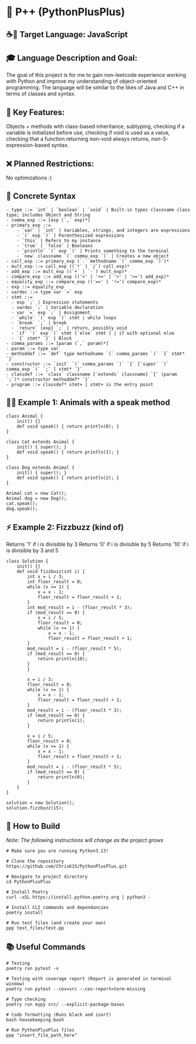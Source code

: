 # 🐍 P++ (PythonPlusPlus)

## ☕📜 Target Language: JavaScript

## 🎓 Language Description and Goal:

The goal of this project is for me to gain non-leetcode experience working with Python and improve my understanding of object-oriented programming. The language will be similar to the likes of Java and C++ in terms of classes and syntax.

## 🚀 Key Features:

Objects + methods with class-based inheritance, subtyping, checking if a variable is initialized before use, checking if void is used as a value, checking that a function returning non-void always returns, non-S-expression-based syntax.

## ❌ Planned Restrictions:

No optimizations :(

## 📝 Concrete Syntax

```
- type ::= `int` | `boolean` | `void` | Built-in types classname class type; includes Object and String 
- comma_exp ::= [exp (`,` exp)*]
- primary_exp ::= 
    - `var` | `int` | Variables, strings, and integers are expressions
    - `(` exp `)` | Parenthesized expressions
    - `this` | Refers to my instance
    - `true` | `false` | Booleans
    - `println` `(` exp `)` | Prints something to the terminal
    - `new` classname `(` comma_exp `)` | Creates a new object
- call_exp ::= primary_exp (`.` methodname `(` comma_exp `)`)*
- mult_exp ::= call_exp ((`*` | `/`) call_exp)*
- add_exp ::= mult_exp ((`+` | `-`) mult_exp)*
- compare_exp ::= add_exp (('<' | '<=' | '>' | '>=') add_exp)*
- equality_exp ::= compare_exp (('==' | '!=') compare_exp)*
- exp ::= equality_exp
- vardec ::= type var `=` exp
- stmt ::= 
  - exp `;` | Expression statements
  - vardec `;` | Variable declaration
  - var `=` exp `;` | Assignment
  - `while` `(` exp `)` stmt | while loops
  - `break` `;` | break
  - `return` [exp] `;` | return, possibly void
  - `if` `(` exp `)` stmt [`else` stmt ] | if with optional else
  - `{` stmt* `}` | Block
- comma_params ::= [param (`,` param)*]
- param ::= type var
- methoddef ::= `def` type methodname `(` comma_params `)` `{` stmt* `}`
- constructor ::= `init` `(` comma_params `)` `{` [`super` `(` comma_exp `)` `;` ] stmt* `}`
- classdef ::= `class` classname [`extends` classname] `{` (param `;`)* constructor methoddef* `}`
- program ::= classdef* stmt+ | stmt+ is the entry point
```

## 🐶🐱 Example 1: Animals with a speak method

```
class Animal {
    init() {}
    def void speak() { return println(0); }
}

class Cat extends Animal {
    init() { super(); }
    def void speak() { return println(1); }
}

class Dog extends Animal {
    init() { super(); }
    def void speak() { return println(2); }
}

Animal cat = new Cat();
Animal dog = new Dog();
cat.speak();
dog.speak();
```

## ⚡ Example 2: Fizzbuzz (kind of)
Returns '1' if i is divisible by 3
Returns '0' if i is divisible by 5
Returns '10' if i is divisible by 3 and 5
```
class Solution {
    init() {}
    def void fizzbuzz(int i) {
        int x = i / 3;
        int floor_result = 0;
        while (x >= 1) {
            x = x - 1;
            floor_result = floor_result + 1;
        }
        int mod_result = i - (floor_result * 3);
        if (mod_result == 0) {
            x = i / 5;
            floor_result = 0;
            while (x >= 1) {
                x = x - 1;
                floor_result = floor_result + 1;
        }
        mod_result = i - (floor_result * 5);
        if (mod_result == 0) {
            return println(10);
        }
        }

        x = i / 3;
        floor_result = 0;
        while (x >= 1) {
            x = x - 1;
            floor_result = floor_result + 1;
        }
        mod_result = i - (floor_result * 3);
        if (mod_result == 0) {
            return println(1);
        }

        x = i / 5;
        floor_result = 0;
        while (x >= 1) {
            x = x - 1;
            floor_result = floor_result + 1;
        }
        mod_result = i - (floor_result * 5);
        if (mod_result == 0) {
            return println(0);
        }
    }
}

solution = new Solution();
solution.fizzbuzz(15);
```

## 📝 How to Build
*Note: The following instructions will change as the project grows*
```shell
# Make sure you are running Python3.13!

# Clone the repository
https://github.com/ChrisK15/PythonPlusPlus.git

# Navigate to project directory
cd PythonPlusPlus

# Install Poetry
curl -sSL https://install.python-poetry.org | python3 -

# Install CLI commands and dependancies
poetry install

# Run test files (and create your own)
ppp test_files/test.pp
```

## 📚 Useful Commands
```shell
# Testing
poetry run pytest -v

# Testing with coverage report (Report is generated in terminal window)
poetry run pytest --cov=src --cov-report=term-missing

# Type checking
poetry run mypy src/ --explicit-package-bases

# Code formatting (Runs black and isort)
bash housekeeping.bash

# Run PythonPlusPlus files
ppp "insert_file_path_here"
```
